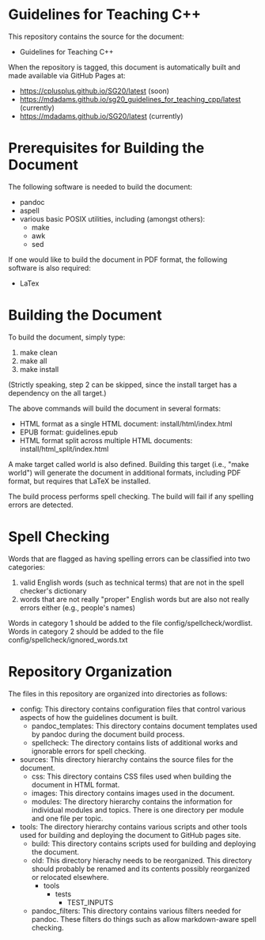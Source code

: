 Guidelines for Teaching C++
===========================

This repository contains the source for the document:

  - Guidelines for Teaching C++

When the repository is tagged, this document is automatically built
and made available via GitHub Pages at:

  - <https://cplusplus.github.io/SG20/latest> (soon)
  - <https://mdadams.github.io/sg20_guidelines_for_teaching_cpp/latest>
    (currently)
  - <https://mdadams.github.io/SG20/latest> (currently)

# Prerequisites for Building the Document

The following software is needed to build the document:

  - pandoc
  - aspell
  - various basic POSIX utilities, including (amongst others):
      - make
      - awk
      - sed

If one would like to build the document in PDF format, the
following software is also required:

  - LaTex

# Building the Document

To build the document, simply type:

  1. make clean
  2. make all
  3. make install

(Strictly speaking, step 2 can be skipped, since the install target
has a dependency on the all target.)

The above commands will build the document in several formats:

  - HTML format as a single HTML document:
    install/html/index.html
  - EPUB format:
    guidelines.epub
  - HTML format split across multiple HTML documents:
    install/html_split/index.html

A make target called world is also defined.  Building this target (i.e.,
"make world") will generate the document in additional formats, including
PDF format, but requires that LaTeX be installed.

The build process performs spell checking.
The build will fail if any spelling errors are detected.

# Spell Checking

Words that are flagged as having spelling errors can be classified
into two categories:

  1. valid English words (such as technical terms) that are not in
     the spell checker's dictionary
  2. words that are not really "proper" English words but are also not
     really errors either (e.g., people's names)

Words in category 1 should be added to the file
config/spellcheck/wordlist.
Words in category 2 should be added to the file
config/spellcheck/ignored_words.txt

# Repository Organization

The files in this repository are organized into directories as follows:

- config:
  This directory contains configuration files that control various
  aspects of how the guidelines document is built.
    - pandoc_templates:
      This directory contains document templates used by pandoc during
      the document build process.
    - spellcheck:
      The directory contains lists of additional works and ignorable errors
      for spell checking.
- sources:
  This directory hierarchy contains the source files for the document.
    - css:
      This directory contains CSS files used when building the document
      in HTML format.
    - images:
      This directory contains images used in the document.
    - modules:
      The directory hierarchy contains the information for individual modules
      and topics.  There is one directory per module and one file per topic.
- tools:
  The directory hierarchy contains various scripts and other tools used for
  building and deploying the document to GitHub pages site.
    - build:
      This directory contains scripts used for building and deploying the
      document.
    - old:
      This directory hierachy needs to be reorganized.  This directory
      should probably be renamed and its contents possibly reorganized
      or relocated elsewhere.
        - tools
            - tests
                - TEST_INPUTS
    - pandoc_filters:
      This directory contains various filters needed for pandoc.  These
      filters do things such as allow markdown-aware spell checking.
